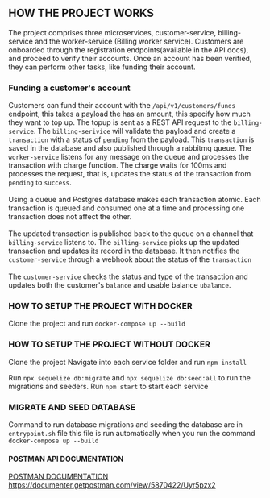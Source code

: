 ## HOW THE PROJECT WORKS
   The project comprises three microservices, customer-service, billing-service and the worker-service (Billing worker service).
   Customers are onboarded through the registration endpoints(available in the API docs), and proceed to verify their accounts.
   Once an account has been verified, they can perform other tasks, like funding their account.

   ### Funding a customer's account
   Customers can fund their account with the ```/api/v1/customers/funds``` endpoint, this takes a payload the has an amount, this specify how much
   they want to top up.
   The topup is sent as a REST API request to the ```billing-service```.
   The ```billing-serivice``` will validate the payload and create a ```transaction``` with a status of ```pending``` from the payload.
   This ```transaction``` is saved in the database and also published through a rabbitmq queue.
    The ```worker-service``` listens for any message on the queue and processes the transaction with charge function.
    The charge waits for 100ms and processes the request, that is, updates the status of the transaction from ```pending```
    to ```success```.\
    \
    Using a queue and Postgres database makes each transaction atomic.
    Each transaction is queued and consumed one at a time
    and processing one transaction does not affect the other.\
    \
    The updated transaction is published back to the queue on a channel that ```billing-service``` listens to.
    The ```billing-service``` picks up the updated transaction and updates its record in the database.
    It then notifies the ```customer-service``` through a webhook about the status of the ```transaction```\
    \
    The ```customer-service``` checks the status and type of the transaction and updates both the customer's ```balance``` and usable balance ```ubalance```.


### HOW TO SETUP THE PROJECT WITH DOCKER
Clone the project and run ```docker-compose up --build```

### HOW TO SETUP THE PROJECT WITHOUT DOCKER
Clone the project
Navigate into each service folder
and run ```npm install```

Run ```npx sequelize db:migrate``` and  ```npx sequelize db:seed:all```
to run the migrations and seeders. Run ```npm start``` to start each service

### MIGRATE AND SEED DATABASE
Command to run database migrations and seeding the database are in ```entrypoint.sh``` file
this file is run automatically when you run the command ```docker-compose up --build```

#### POSTMAN API DOCUMENTATION
[POSTMAN DOCUMENTATION](https://documenter.getpostman.com/view/5870422/Uyr5pzx2)\
https://documenter.getpostman.com/view/5870422/Uyr5pzx2
